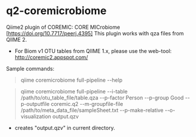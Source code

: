 # q2-coremicrobiome
Qiime2 plugin of COREMIC: CORE MICrobiome [https://doi.org/10.7717/peerj.4395]
This plugin works with qza files from QIIME 2.

* For Biom v1 OTU tables from QIIME 1.x, please use the web-tool: http://coremic2.appspot.com/


Sample commands:
> qiime coremicrobiome full-pipeline --help

> qiime coremicrobiome full-pipeline --i-table /path/to/otu_table_file/table.qza --p-factor Person --p-group Good --p-outputfile coremic.q2 --m-groupfile-file /path/to/meta_data_file/sampleSheet.txt --p-make-relative --o-visualization output.qzv

* creates "output.qzv" in current directory.
